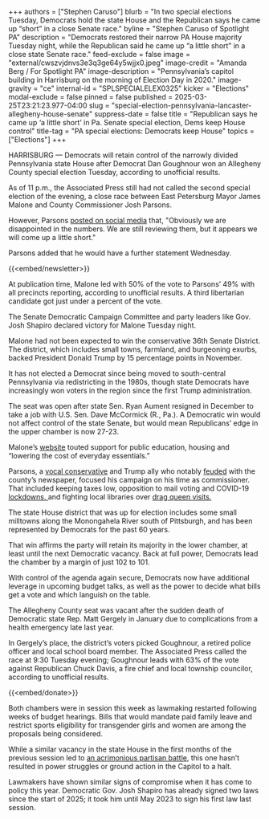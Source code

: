 +++
authors = ["Stephen Caruso"]
blurb = "In two special elections Tuesday, Democrats hold the state House and the Republican says he came up “short” in a close Senate race."
byline = "Stephen Caruso of Spotlight PA"
description = "Democrats restored their narrow PA House majority Tuesday night, while the Republican said he came up “a little short” in a close state Senate race."
feed-exclude = false
image = "external/cwszvjdnvs3e3q3ge64y5wjjx0.jpeg"
image-credit = "Amanda Berg / For Spotlight PA"
image-description = "Pennsylvania’s capitol building in Harrisburg on the morning of Election Day in 2020."
image-gravity = "ce"
internal-id = "SPLSPECIALELEX0325"
kicker = "Elections"
modal-exclude = false
pinned = false
published = 2025-03-25T23:21:23.977-04:00
slug = "special-election-pennsylvania-lancaster-allegheny-house-senate"
suppress-date = false
title = "Republican says he came up ‘a little short’ in Pa. Senate special election, Dems keep House control"
title-tag = "PA special elections: Democrats keep House"
topics = ["Elections"]
+++

HARRISBURG — Democrats will retain control of the narrowly divided Pennsylvania state House after Democrat Dan Goughnour won an Allegheny County special election Tuesday, according to unofficial results.

As of 11 p.m., the Associated Press still had not called the second special election of the evening, a close race between East Petersburg Mayor James Malone and County Commissioner Josh Parsons.

However, Parsons <a href="https://x.com/Josh__Parsons/status/1904723673140822150">posted on social media</a> that, &#34;Obviously we are disappointed in the numbers. We are still reviewing them, but it appears we will come up a little short.&#34;

Parsons added that he would have a further statement Wednesday.

{{<embed/newsletter>}}

At publication time, Malone led with 50% of the vote to Parsons’ 49% with all precincts reporting, according to unofficial results. A third libertarian candidate got just under a percent of the vote.

The Senate Democratic Campaign Committee and party leaders like Gov. Josh Shapiro declared victory for Malone Tuesday night.

Malone had not been expected to win the conservative 36th Senate District. The district, which includes small towns, farmland, and burgeoning exurbs, backed President Donald Trump by 15 percentage points in November.

It has not elected a Democrat since being moved to south-central Pennsylvania via redistricting in the 1980s, though state Democrats have increasingly won voters in the region since the first Trump administration.

The seat was open after state Sen. Ryan Aument resigned in December to take a job with U.S. Sen. Dave McCormick (R., Pa.). A Democratic win would not affect control of the state Senate, but would mean Republicans’ edge in the upper chamber is now 27-23.

Malone’s <a href="https://www.friendsofjamesmalone.org/">website</a> touted support for public education, housing and “lowering the cost of everyday essentials.”

Parsons, a <a href="https://www.joinjoshparsons.com/accomplishments/">vocal conservative</a> and Trump ally who notably <a href="https://www.washingtonpost.com/opinions/2024/12/18/lancaster-lnp-newspaper-republican-attacks/">feuded</a> with the county’s newspaper, focused his campaign on his time as commissioner. That included keeping taxes low, opposition to mail voting and COVID-19 <a href="https://oneunitedlancaster.com/coronavirus-news-roundup/officials-say-lancaster-county-will-begin-to-reopen-with-or-without-gov-wolfs-ok/">lockdowns</a><u>, </u>and fighting local libraries over <a href="https://www.wgal.com/article/lancaster-county-commissioner-raises-concerns-about-drag-queen-story-hour-at-lancaster-public-library/60144596">drag queen visit</a><u>s.</u>

The state House district that was up for election includes some small milltowns along the Monongahela River south of Pittsburgh, and has been represented by Democrats for the past 60 years.

That win affirms the party will retain its majority in the lower chamber, at least until the next Democratic vacancy. Back at full power, Democrats lead the chamber by a margin of just 102 to 101.

With control of the agenda again secure, Democrats now have additional leverage in upcoming budget talks, as well as the power to decide what bills get a vote and which languish on the table.

The Allegheny County seat was vacant after the sudden death of Democratic state Rep. Matt Gergely in January due to complications from a health emergency late last year.

In Gergely’s place, the district’s voters picked Goughnour, a retired police officer and local school board member. The Associated Press called the race at 9:30 Tuesday evening; Goughnour leads with 63% of the vote against Republican Chuck Davis, a fire chief and local township councilor, according to unofficial results.

{{<embed/donate>}}

Both chambers were in session this week as lawmaking restarted following weeks of budget hearings. Bills that would mandate paid family leave and restrict sports eligibility for transgender girls and women are among the proposals being considered.

While a similar vacancy in the state House in the first months of the previous session led to <a href="https://www.spotlightpa.org/news/2023/01/pennsylvania-house-rozzi-deadlock-amendment/">an acrimonious partisan battle</a>, this one hasn’t resulted in power struggles or ground action in the Capitol to a halt.

Lawmakers have shown similar signs of compromise when it has come to policy this year. Democratic Gov. Josh Shapiro has already signed two laws since the start of 2025; it took him until May 2023 to sign his first law last session.


